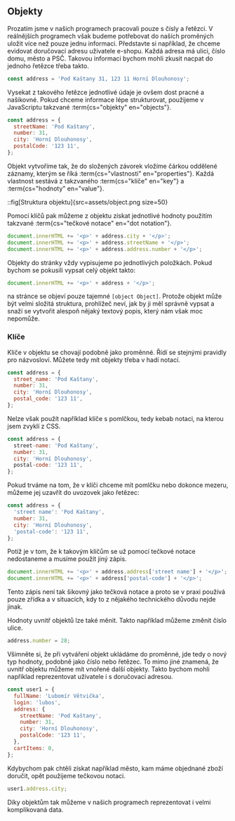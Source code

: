 ## Objekty

Prozatím jsme v našich programech pracovali pouze s čísly a řetězci. V reálnějších programech však budeme potřebovat do naších proměných uložit více než pouze jednu informaci. Představte si například, že chceme evidovat doručovací adresu uživatele e-shopu. Každá adresa má ulici, číslo domu, město a PSČ. Takovou informaci bychom mohli zkusit nacpat do jednoho řetězce třeba takto.

```js
const address = 'Pod Kaštany 31, 123 11 Horní Dlouhonosy';
```

Vysekat z takového řetězce jednotlivé údaje je ovšem dost pracné a našikovné. Pokud chceme informace lépe strukturovat, použijeme v JavaScriptu takzvané :term{cs="objekty" en="objects"}.

```js
const address = {
  streetName: 'Pod Kaštany',
  number: 31,
  city: 'Horní Dlouhonosy',
  postalCode: '123 11',
};
```

Objekt vytvoříme tak, že do složených závorek vložíme čárkou oddělené záznamy, kterým se říká :term{cs="vlastnosti" en="properties"}. Každá vlastnost sestává z takzvaného :term{cs="klíče" en="key"} a :term{cs="hodnoty" en="value"}.

::fig[Struktura objektu]{src=assets/object.png size=50}

Pomocí klíčů pak můžeme z objektu získat jednotlivé hodnoty použitím takzvané :term{cs="tečkové notace" en="dot notation"}.

```js
document.innerHTML += '<p>' + address.city + '</p>';
document.innerHTML += '<p>' + address.streetName + '</p>';
document.innerHTML += '<p>' + address.address.number + '</p>';
```

Objekty do stránky vždy vypisujeme po jednotlivých položkách. Pokud bychom se pokusili vypsat celý objekt takto:

```js
document.innerHTML += '<p>' + address + '</p>';
```

na stránce se objeví pouze tajemné `[object Object]`. Protože objekt může být velmi složitá struktura, prohlížeč neví, jak by ji měl správně vypsat a snaží se vytvořit alespoň nějaký textový popis, který nám však moc nepomůže.

### Klíče

Klíče v objektu se chovají podobně jako proměnné. Řídí se stejnými pravidly pro názvosloví. Můžete tedy mít objekty třeba v hadí notací.

```js
const address = {
  street_name: 'Pod Kaštany',
  number: 31,
  city: 'Horní Dlouhonosy',
  postal_code: '123 11',
};
```

Nelze však použít například klíče s pomlčkou, tedy kebab notaci, na kterou jsem zvyklí z CSS.

```js
const address = {
  street-name: 'Pod Kaštany',
  number: 31,
  city: 'Horní Dlouhonosy',
  postal-code: '123 11',
};
```

Pokud trváme na tom, že v klíči chceme mít pomlčku nebo dokonce mezeru, můžeme jej uzavřít do uvozovek jako řetězec:

```js
const address = {
  'street name': 'Pod Kaštany',
  number: 31,
  city: 'Horní Dlouhonosy',
  'postal-code': '123 11',
};
```

Potíž je v tom, že k takovým klíčům se už pomocí tečkové notace nedostaneme a musíme použít jiný zápis.

```js
document.innerHTML += '<p>' + address.address['street name'] + '</p>';
document.innerHTML += '<p>' + address['postal-code'] + '</p>';
```

Tento zápis není tak šikovný jako tečková notace a proto se v praxi používá pouze zřídka a v situacích, kdy to z nějakého technického důvodu nejde jinak.

Hodnoty uvnitř objektů lze také měnit. Takto například můžeme změnit číslo ulice.

```js
address.number = 28;
```

Všimněte si, že při vytváření objekt ukládáme do proměnné, jde tedy o nový typ hodnoty, podobně jako číslo nebo řetězec. To mimo jiné znamená, že uvnitř objektu můžeme mít vnořené další objekty. Takto bychom mohli například reprezentovat uživatele i s doručovací adresou.

```js
const user1 = {
  fullName: 'Lubomír Větvička',
  login: 'lubos',
  address: {
    streetName: 'Pod Kaštany',
    number: 31,
    city: 'Horní Dlouhonosy',
    postalCode: '123 11',
  },
  cartItems: 0,
};
```

Kdybychom pak chtěli získat například město, kam máme objednané zboží doručit, opět použijeme tečkovou notaci.

```js
user1.address.city;
```

Díky objektům tak můžeme v našich programech reprezentovat i velmi komplikovaná data.
